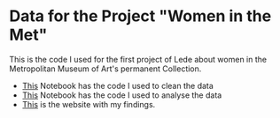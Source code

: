 # Data for the Project "Women in the Met"
This is the code I used for the first project of Lede about women in the Metropolitan Museum of Art's permanent Collection.
* [This](https://github.com/ljmirani/Lede_Project_One_data/blob/main/Lede_P1_Data%3ACleaning.ipynb) Notebook has the code I used to clean the data
* [This](Lede_P1_Analysis.ipynb) Notebook has the code I used to analyse the data
* [This](https://ljmirani.github.io/women-in-the-met/)  is the website with my findings.
